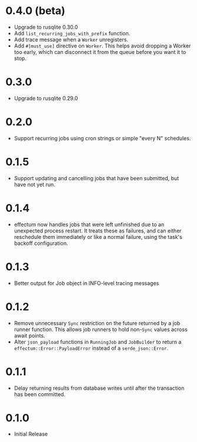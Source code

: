 # 0.4.0 (beta)

- Upgrade to rusqlite 0.30.0
- Add `list_recurring_jobs_with_prefix` function. 
- Add trace message when a `Worker` unregisters.
- Add `#[must_use]` directive on `Worker`. This helps avoid dropping a Worker too early, which can disconnect it from
    the queue before you want it to stop.

# 0.3.0

- Upgrade to rusqlite 0.29.0

# 0.2.0

- Support recurring jobs using cron strings or simple "every N" schedules.

# 0.1.5

- Support updating and cancelling jobs that have been submitted, but have not yet run.

# 0.1.4

- effectum now handles jobs that were left unfinished due to an unexpected process restart. It treats these as failures,
    and can either reschedule them immediately or like a normal failure, using the task's backoff configuration.

# 0.1.3

- Better output for Job object in INFO-level tracing messages

# 0.1.2

- Remove unnecessary `Sync` restriction on the future returned by a job runner function. This allows job runners to hold
    non-`Sync` values across await points.
- Alter `json_payload` functions in `RunningJob` and `JobBuilder` to return a `effectum::Error::PayloadError` instead of a `serde_json::Error`.

# 0.1.1

- Delay returning results from database writes until after the transaction has been committed.

# 0.1.0

- Initial Release
